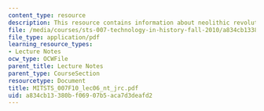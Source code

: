 ```yaml
---
content_type: resource
description: This resource contains information about neolithic revolution.
file: /media/courses/sts-007-technology-in-history-fall-2010/a834cb13380bf06907b5aca7d3deafd2_MITSTS_007F10_lec06_nt_jrc.pdf
file_type: application/pdf
learning_resource_types:
- Lecture Notes
ocw_type: OCWFile
parent_title: Lecture Notes
parent_type: CourseSection
resourcetype: Document
title: MITSTS_007F10_lec06_nt_jrc.pdf
uid: a834cb13-380b-f069-07b5-aca7d3deafd2
---
```

